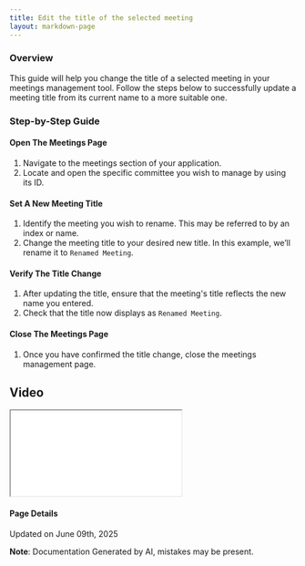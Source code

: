 ```yaml
---
title: Edit the title of the selected meeting
layout: markdown-page
---
```

### Overview
This guide will help you change the title of a selected meeting in your meetings management tool. Follow the steps below to successfully update a meeting title from its current name to a more suitable one.

### Step-by-Step Guide

#### Open The Meetings Page
1. Navigate to the meetings section of your application.
2. Locate and open the specific committee you wish to manage by using its ID.

#### Set A New Meeting Title
1. Identify the meeting you wish to rename. This may be referred to by an index or name.
2. Change the meeting title to your desired new title. In this example, we’ll rename it to `Renamed Meeting`.

#### Verify The Title Change
1. After updating the title, ensure that the meeting's title reflects the new name you entered.
2. Check that the title now displays as `Renamed Meeting`.

#### Close The Meetings Page
1. Once you have confirmed the title change, close the meetings management page. 

 


## Video 
<div class="container my-5">
	<div class="embed-responsive embed-responsive-16by9">
		<iframe class="embed-responsive-item" src="..\media\meetings\edit_the_title_of_the_selected_meeting\Edit_the_title_of_the_selected_meeting.webm" allowfullscreen></iframe>
	</div>
</div>



#### Page Details
Updated on June 09th, 2025

**Note**: Documentation Generated by AI, mistakes may be present.